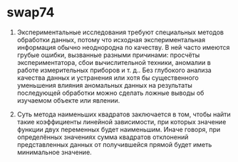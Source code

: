 # swap74
1. Экспериментальные исследования требуют специальных методов обработки данных, потому что исходная экспериментальная информация обычно неоднородна по качеству. В ней часто имеются грубые ошибки, вызванные разными причинами: просчёты экспериментатора, сбои вычислительной техники, аномалии в работе измерительных приборов и т. д.. Без глубокого анализа качества данных и устранения или хотя бы существенного уменьшения влияния аномальных данных на результаты последующей обработки можно сделать ложные выводы об изучаемом объекте или явлении.

2. Суть метода наименьших квадратов заключается в том, чтобы найти такие коэффициенты линейной зависимости, при которых значение функции двух переменных будет наименьшим. Иначе говоря, при определённых значениях сумма квадратов отклонений представленных данных от получившейся прямой будет иметь минимальное значение.
